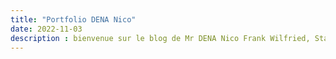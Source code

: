 ```yaml
---
title: "Portfolio DENA Nico"
date: 2022-11-03
description : bienvenue sur le blog de Mr DENA Nico Frank Wilfried, Statisticien-Data Scientist. 
---
```

